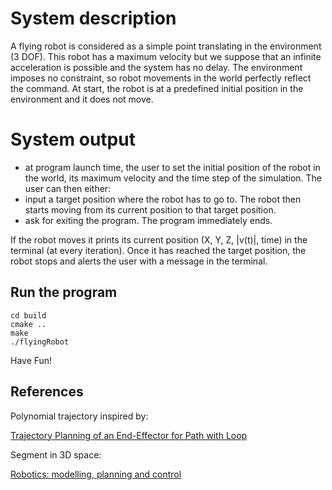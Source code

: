 # System description

A flying robot is considered as a simple point translating in the environment (3 DOF). This robot has a maximum velocity but we suppose that an infinite acceleration is possible and the system has no delay. The environment imposes no constraint, so robot movements in the world perfectly reflect the command. At start, the robot is at a predefined initial position in the environment and it does not move.

# System output

- at program launch time, the user to set the initial position of the robot in the world, its maximum velocity and the time step of the simulation.
The user can then either:
- input a target position where the robot has to go to. The robot then starts moving from its current position to that target position.
- ask for exiting the program. The program immediately ends.

If the robot moves it prints its current position (X, Y, Z, |v(t)|, time) in the terminal (at every iteration). Once it has reached the target position, the robot stops and alerts the user with a message in the terminal.


## Run the program
<!-- alt+9 = ` -->
```
cd build
cmake ..
make
./flyingRobot
```
Have Fun!



## References

Polynomial trajectory inspired by:

[Trajectory Planning of an End-Effector for Path with Loop](http://ojs.sv-jme.eu/index.php/sv-jme/article/viewFile/sv-jme.2014.1965/707)

Segment in 3D space:

[Robotics: modelling, planning and control](https://books.google.it/books?hl=it&lr=&id=jPCAFmE-logC&oi=fnd&pg=PR8&dq=robotics+siciliano&ots=3UPr3jLvDt&sig=OfaLJUdGFDj4bFuGryUhKAHT7X4#v=onepage&q=robotics%20siciliano&f=false)
